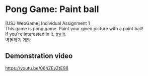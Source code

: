 # Pong Game: Paint ball
[USJ WebGame] Individual Assignment 1  
This game is pong game. Paint your given picture with a paint ball!  
If you're interested in it, [try it](https://syoung125.github.io/PongGame_USJ_WEB/brick_game.html).  
벽돌깨기 게임


## Demonstration video
https://youtu.be/06hZEyZtE98
